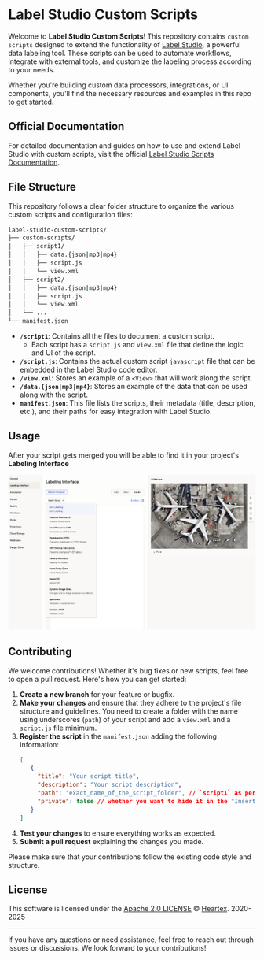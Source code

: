 # Label Studio Custom Scripts


Welcome to **Label Studio Custom Scripts**! This repository contains `custom scripts` designed to extend the functionality of [Label Studio](https://labelstud.io), a powerful data labeling tool. These scripts can be used to automate workflows, integrate with external tools, and customize the labeling process according to your needs.

Whether you're building custom data processors, integrations, or UI components, you'll find the necessary resources and examples in this repo to get started.

## Official Documentation

For detailed documentation and guides on how to use and extend Label Studio with custom scripts, visit the official [Label Studio Scripts Documentation](https://docs.humansignal.com/guide/scripts).

## File Structure

This repository follows a clear folder structure to organize the various custom scripts and configuration files:

```bash
label-studio-custom-scripts/
├── custom-scripts/
│   ├── script1/
│   │   ├── data.{json|mp3|mp4}
│   │   ├── script.js
│   │   └── view.xml
│   ├── script2/
│   │   ├── data.{json|mp3|mp4}
│   │   ├── script.js
│   │   └── view.xml
│   └── ...
└── manifest.json
```

- **`/script1`**: Contains all the files to document a custom script.
  - Each script has a `script.js` and `view.xml` file that define the logic and UI of the script.
- **`/script.js`**: Contains the actual custom script `javascript` file that can be embedded in the Label Studio code editor.
- **`/view.xml`**: Stores an example of a `<View>` that will work along the script.
- **`/data.{json|mp3|mp4}`**: Stores an example of the data that can be used along with the script.
- **`manifest.json`**: This file lists the scripts, their metadata (title, description, etc.), and their paths for easy integration with Label Studio.

## Usage

After your script gets merged you will be able to find it in your project's **Labeling Interface**

![Labeling Interface](docs/labeling-interface.png)

## Contributing

We welcome contributions! Whether it's bug fixes or new scripts, feel free to open a pull request. Here's how you can get started:

1. **Create a new branch** for your feature or bugfix.
2. **Make your changes** and ensure that they adhere to the project's file structure and guidelines. You need to create a folder with the name using underscores (`path`) of your script and add a `view.xml` and a `script.js` file minimum.
3. **Register the script** in the `manifest.json` adding the following information:
   ```json
   [
      {
        "title": "Your script title",
        "description": "Your script description",
        "path": "exact_name_of_the_script_folder", // `script1` as per the File Structure example
        "private": false // whether you want to hide it in the "Insert Script" dropdown in the Configurator code tab
      }
   ]
   ```
4. **Test your changes** to ensure everything works as expected.
5. **Submit a pull request** explaining the changes you made.

Please make sure that your contributions follow the existing code style and structure.

## License

This software is licensed under the [Apache 2.0 LICENSE](/LICENSE) © [Heartex](https://www.heartex.com/). 2020-2025

---

If you have any questions or need assistance, feel free to reach out through issues or discussions. We look forward to your contributions!
